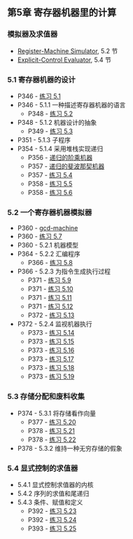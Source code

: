 ## 第5章 寄存器机器里的计算

### 模拟器及求值器

* [Register-Machine Simulator](./ch5-regsim.scm), 5.2 节
* [Explicit-Control Evaluator](./ch5-eceval.scm), 5.4 节

### 5.1 寄存器机器的设计

* P346 - [练习 5.1](./exercise_5_1.md)
* P346 - 5.1.1 一种描述寄存器机器的语言
	* P348 - [练习 5.2](./exercise_5_2.md)
* P348 - 5.1.2 机器设计的抽象
	* P349 - [练习 5.3](./exercise_5_3.md)
* P351 - 5.1.3 子程序
* P354 - 5.1.4 采用堆栈实现递归
	* P356 - [递归的阶乘机器](./fact-machine.scm)
	* P357 - [递归的斐波那契机器](./fib-machine.scm)
	* P357 - [练习 5.4](./exercise_5_4.md)
	* P358 - [练习 5.5](./exercise_5_5.md)
	* P358 - [练习 5.6](./exercise_5_6.md)

### 5.2 一个寄存器机器模拟器

* P360 - [gcd-machine](./gcd-machine.scm)
* P360 - [练习 5.7](./exercise_5_7.scm)
* P360 - 5.2.1 机器模型
* P364 - 5.2.2 汇编程序
	* P366 - [练习 5.8](./exercise_5_8.md)
* P366 - 5.2.3 为指令生成执行过程
	* P371 - [练习 5.9](./exercise_5_9.md)
	* P371 - [练习 5.10](./exercise_5_10.md)
	* P371 - [练习 5.11](./exercise_5_11.md)
	* P371 - [练习 5.12](./exercise_5_12.md)
	* P372 - [练习 5.13](./exercise_5_13.md)
* P372 - 5.2.4 监视机器执行
	* P373 - [练习 5.14](./exercise_5_14.md)
	* P373 - [练习 5.15](./exercise_5_15.scm)
	* P373 - [练习 5.16](./exercise_5_16.scm)
	* P373 - [练习 5.17](./exercise_5_17.scm)
	* P373 - [练习 5.18](./exercise_5_18.scm)
	* P373 - [练习 5.19](./exercise_5_19.scm)

### 5.3 存储分配和废料收集

* P374 - 5.3.1 将存储看作向量
	* P377 - [练习 5.20](./exercise_5_20.md)
	* P378 - [练习 5.21](./exercise_5_21.scm)
	* P378 - [练习 5.22](./exercise_5_22.scm)
* P378 - 5.3.2 维持一种无穷存储的假象

### 5.4 显式控制的求值器

* 5.4.1 显式控制求值器的内核
* 5.4.2 序列的求值和尾递归
* 5.4.3 条件、赋值和定义
	* P392 - [练习 5.23](./exercise_5_23.md)
	* P392 - [练习 5.24](./exercise_5_24.md)
	* P393 - [练习 5.25](./exercise_5_25.md)


